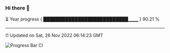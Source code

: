 ### Hi there 👋

⏳ Year progress { ███████████████████████████▁▁▁ } 90.21 %

---

⏰ Updated on Sat, 26 Nov 2022 06:14:23 GMT

![Progress Bar CI](https://github.com/liununu/liununu/workflows/Progress%20Bar%20CI/badge.svg)
